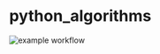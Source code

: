 # python_algorithms

![example workflow](https://github.com/Baumwollboebele/python_algorithms/blob/main/.github/workflows/python-linting.yml/badge.svg)
